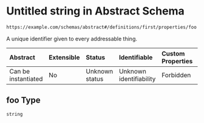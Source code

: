 # Untitled string in Abstract Schema

```txt
https://example.com/schemas/abstract#/definitions/first/properties/foo
```

A unique identifier given to every addressable thing.

| Abstract            | Extensible | Status         | Identifiable            | Custom Properties | Additional Properties | Access Restrictions | Defined In                                                                                |
| :------------------ | :--------- | :------------- | :---------------------- | :---------------- | :-------------------- | :------------------ | :---------------------------------------------------------------------------------------- |
| Can be instantiated | No         | Unknown status | Unknown identifiability | Forbidden         | Allowed               | none                | [abstract.schema.json*](../generated-schemas/abstract.schema.json "open original schema") |

## foo Type

`string`
